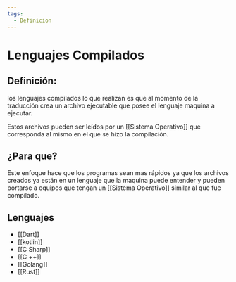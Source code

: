 ```yaml
---
tags:
  - Definicion
---
```

# Lenguajes Compilados

## Definición:

los lenguajes compilados lo que realizan es que al momento de la traducción crea un archivo ejecutable que posee el lenguaje maquina a ejecutar. 

Estos archivos pueden ser leídos por un  [[Sistema Operativo]] que corresponda al mismo en el que se hizo la compilación.

## ¿Para que?

Este enfoque hace que los programas sean mas rápidos ya que los archivos creados ya están en un lenguaje que la maquina puede entender y pueden portarse a equipos que tengan un [[Sistema Operativo]] similar al que fue compilado. 

## Lenguajes 

+ [[Dart]]
+ [[kotlin]]
+ [[C Sharp]]
+ [[C ++]]
+ [[Golang]]
+ [[Rust]]